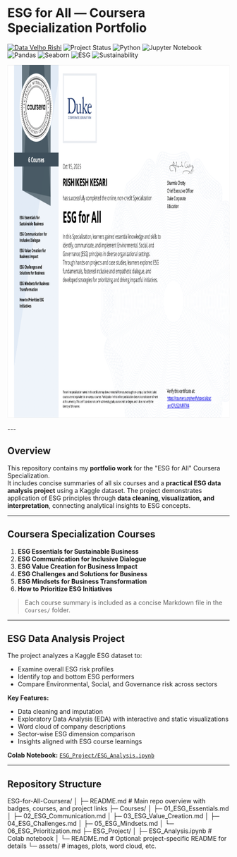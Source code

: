 # ESG for All — Coursera Specialization Portfolio
[![Data Velho Rishi](https://img.shields.io/badge/Data%20Velho-Rishi-blueviolet)](https://rishi-analytics.github.io/)
![Project Status](https://img.shields.io/badge/Project-Completed-brightgreen)
![Python](https://img.shields.io/badge/Python-3.12-blue)
![Jupyter Notebook](https://img.shields.io/badge/Jupyter-Notebook-orange)
![Pandas](https://img.shields.io/badge/Pandas-Data%20Analysis-blue)
![Seaborn](https://img.shields.io/badge/Seaborn-Visualization-purple)
![ESG](https://img.shields.io/badge/Domain-ESG-green)
![Sustainability](https://img.shields.io/badge/Focus-Sustainability-brightgreen)

<p id="PySpark_Certificate" align="center">

<img src="images/esg_certificate.png"  width="1000"  height="800">
    
</p>
---

## Overview
This repository contains my **portfolio work** for the "ESG for All" Coursera Specialization.  
It includes concise summaries of all six courses and a **practical ESG data analysis project** using a Kaggle dataset. The project demonstrates application of ESG principles through **data cleaning, visualization, and interpretation**, connecting analytical insights to ESG concepts.

---

## Coursera Specialization Courses
1. **ESG Essentials for Sustainable Business**  
2. **ESG Communication for Inclusive Dialogue**  
3. **ESG Value Creation for Business Impact**  
4. **ESG Challenges and Solutions for Business**  
5. **ESG Mindsets for Business Transformation**  
6. **How to Prioritize ESG Initiatives**

> Each course summary is included as a concise Markdown file in the `Courses/` folder.

---

## ESG Data Analysis Project
The project analyzes a Kaggle ESG dataset to:  
- Examine overall ESG risk profiles  
- Identify top and bottom ESG performers  
- Compare Environmental, Social, and Governance risk across sectors

**Key Features:**  
- Data cleaning and imputation  
- Exploratory Data Analysis (EDA) with interactive and static visualizations  
- Word cloud of company descriptions  
- Sector-wise ESG dimension comparison  
- Insights aligned with ESG course learnings

**Colab Notebook:** [`ESG_Project/ESG_Analysis.ipynb`](ESG_Project/ESG_Analysis.ipynb)

---

## Repository Structure
ESG-for-All-Coursera/
│
├─ README.md               # Main repo overview with badges, courses, and project links
├─ Courses/
│   ├─ 01_ESG_Essentials.md
│   ├─ 02_ESG_Communication.md
│   ├─ 03_ESG_Value_Creation.md
│   ├─ 04_ESG_Challenges.md
│   ├─ 05_ESG_Mindsets.md
│   └─ 06_ESG_Prioritization.md
├─ ESG_Project/
│   ├─ ESG_Analysis.ipynb  # Colab notebook
│   └─ README.md           # Optional: project-specific README for details
└─ assets/                 # images, plots, word cloud, etc.
